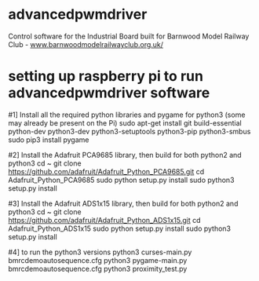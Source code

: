 # advancedpwmdriver
Control software for the Industrial Board built for Barnwood Model Railway Club - www.barnwoodmodelrailwayclub.org.uk/

# setting up raspberry pi to run advancedpwmdriver software

#1] Install all the required python libraries and pygame for python3 (some may already be present on the Pi)
sudo apt-get install git build-essential python-dev python3-dev python3-setuptools python3-pip python3-smbus
sudo pip3 install pygame

#2] Install the Adafruit PCA9685 library, then build for both python2 and python3
cd ~
git clone https://github.com/adafruit/Adafruit_Python_PCA9685.git
cd Adafruit_Python_PCA9685
sudo python setup.py install
sudo python3 setup.py install

#3] Install the Adafruit ADS1x15 library, then build for both python2 and python3
cd ~
git clone https://github.com/adafruit/Adafruit_Python_ADS1x15.git
cd Adafruit_Python_ADS1x15
sudo python setup.py install
sudo python3 setup.py install

#4] to run the python3 versions
python3 curses-main.py bmrcdemoautosequence.cfg
python3 pygame-main.py bmrcdemoautosequence.cfg
python3 proximity_test.py
